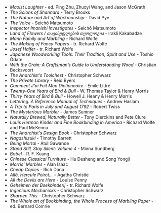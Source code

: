 * _Maoist Laughter_ - ed. Ping Zhu, Zhuoyi Wang, and Jason McGrath
* _The Scions of Shannara_ - Terry Brooks
* _The Nature and Art of Workmanship_ - David Pye
* _The Voice_ - Seichō Matsumoto
* _Inspector Imanishi Investigates_ - Seichō Matsumoto
* _Land of Flowers / თავისუფლების თეოლოგია_ - Irakli Kakabadze
* _Mann Family and Marbling_ - Richard Wolfe
* _The Making of Fancy Papers_ - tr. Richard Wolfe
* _Josef Halfer_ - tr. Richard Wolfe
* _Japanese Woodworking Tools: Their Tradition, Spirit and Use_ - Toshio Ōdate
* _With the Grain: A Craftsman’s Guide to Understanding Wood_ - Christian Becksvoort
* _The Anarchist's Toolchest_ - Christopher Schwarz
* _The Private Library_ - Reid Byers
* _Comment J'ai Fait Mon Dictionnaire_ - Émile Littré
* _Twenty-One Years of Bird & Bull_ - W. Thomas Taylor & Henry Morris
* _Thirty Years of Bird & Bull_ - Howell J. Heany & Henry Morris
* _Lettering: A Reference Manual of Techniques_ - Andrew Haslam
* _A Trip to Paris in July and August 1792_ - Robert Twiss
* _The Mysterious Marbler_ - James Sumner
* _Naturally Brewed, Naturally Better_ - Tony Dierckins and Pete Clure
* _Louis Herman Kinder and Fine Bookbinding in America_ - Richard Wolfe and Paul McKenna
* _The Anarchist's Design Book_ - Christopher Schwarz
* _Nagashizuki_ - Timothy Barrett
* _Being Mortal_ - Atul Gawande
* _Stand Still, Stay Silent: Volume 4_ - Minna Sundberg
* _Babel_ - R. F. Kuang
* _Chinese Classical Furniture_ - Hu Desheng and Song Yongji
* _Morris' Marbles_ - Alan Isaac
* _Cheap Copies_ - Rich Dana
* _Allô, Hercule Poirot..._ - Agatha Christie
* _All the Devils are Here_ - Louise Penny
* _Geheimen der Boekbinderij_ - tr. Richard Wolfe
* _Ingenious Mechanicks_ - Christopher Schwarz
* _Sharpen This_ - Christopher Schwarz
* _The Whole art of Bookbinding, the Whole Process of Marbling Paper_ - ed. Bernard Comrie